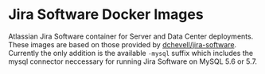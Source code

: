 # Jira Software Docker Images

Atlassian Jira Software container for Server and Data Center deployments. These images are based on those provided by [dchevell/jira-software](https://hub.docker.com/r/dchevell/jira-software). Currently the only addition is the available `-mysql` suffix which includes the mysql connector neccessary for running Jira Software on MySQL 5.6 or 5.7.

